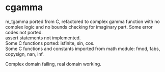 # cgamma
m_tgamma ported from C, refactored to complex gamma function with no complex logic and no bounds checking for imaginary part.
 Some error codes not ported.<br>
 assert statements not implemented.<br>
 Some C functions ported: isfinite, sin, cos.<br>
 Some C functions and constants imported from math module: fmod, fabs, copysign, nan, inf.

 Complex domain failing, real domain working.
